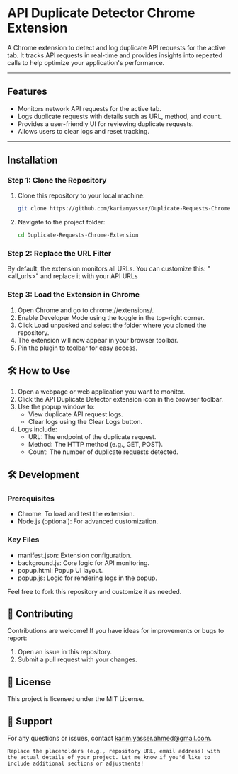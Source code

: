 # API Duplicate Detector Chrome Extension

A Chrome extension to detect and log duplicate API requests for the active tab. It tracks API requests in real-time and provides insights into repeated calls to help optimize your application's performance.

---

## Features
- Monitors network API requests for the active tab.
- Logs duplicate requests with details such as URL, method, and count.
- Provides a user-friendly UI for reviewing duplicate requests.
- Allows users to clear logs and reset tracking.

---

## Installation

### Step 1: Clone the Repository
1. Clone this repository to your local machine:
   ```bash
   git clone https://github.com/kariamyasser/Duplicate-Requests-Chrome-Extension.git
2. Navigate to the project folder:
   ```bash
   cd Duplicate-Requests-Chrome-Extension

### Step 2: Replace the URL Filter
By default, the extension monitors all URLs. 
You can customize this:
"<all_urls>" and replace it with your API URLs

### Step 3: Load the Extension in Chrome
1. Open Chrome and go to chrome://extensions/.
2. Enable Developer Mode using the toggle in the top-right corner.
3. Click Load unpacked and select the folder where you cloned the repository.
4. The extension will now appear in your browser toolbar.
5. Pin the plugin to toolbar for easy access.

## 🛠️ How to Use
1. Open a webpage or web application you want to monitor.
2. Click the API Duplicate Detector extension icon in the browser toolbar.
3. Use the popup window to:
    - View duplicate API request logs.
    - Clear logs using the Clear Logs button.
4. Logs include:
    - URL: The endpoint of the duplicate request.
    - Method: The HTTP method (e.g., GET, POST).
    - Count: The number of duplicate requests detected.

## 🛠️ Development
### Prerequisites
- Chrome: To load and test the extension.
- Node.js (optional): For advanced customization.
### Key Files
- manifest.json: Extension configuration.
- background.js: Core logic for API monitoring.
- popup.html: Popup UI layout.
- popup.js: Logic for rendering logs in the popup.

Feel free to fork this repository and customize it as needed.

## 🤝 Contributing
Contributions are welcome! If you have ideas for improvements or bugs to report:
  1. Open an issue in this repository.
  2. Submit a pull request with your changes.

## 📜 License
This project is licensed under the MIT License.

## 📧 Support
For any questions or issues, contact karim.yasser.ahmed@gmail.com.
  ```vbnet
  Replace the placeholders (e.g., repository URL, email address) with the actual details of your project. Let me know if you'd like to include additional sections or adjustments!

